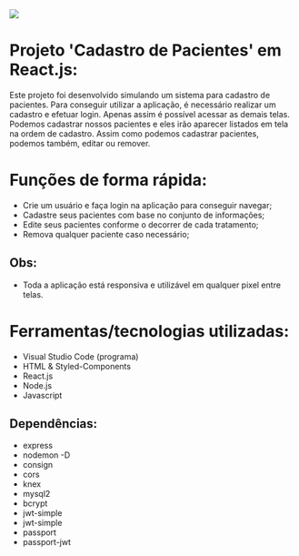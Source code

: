 <img src="https://github.com/victorgenari/patient-Sys/blob/main/patientSys-frontend/src/assets/images/patientSys.jpg">

# Projeto 'Cadastro de Pacientes' em React.js:

Este projeto foi desenvolvido simulando um sistema para cadastro de pacientes. Para conseguir utilizar a aplicação, é necessário realizar um cadastro e efetuar login. Apenas assim é possível acessar as demais telas. Podemos cadastrar nossos pacientes e eles irão aparecer listados em tela na ordem de cadastro. Assim como podemos cadastrar pacientes, podemos também, editar ou remover.

# Funções de forma rápida:

* Crie um usuário e faça login na aplicação para conseguir navegar;
* Cadastre seus pacientes com base no conjunto de informações;
* Edite seus pacientes conforme o decorrer de cada tratamento;
* Remova qualquer paciente caso necessário;

## Obs:
* Toda a aplicação está responsiva e utilizável em qualquer pixel entre telas.

# Ferramentas/tecnologias utilizadas:

* Visual Studio Code (programa)
* HTML & Styled-Components
* React.js
* Node.js
* Javascript

## Dependências:
- express
- nodemon -D
- consign
- cors
- knex
- mysql2
- bcrypt
- jwt-simple
- jwt-simple
- passport
- passport-jwt
